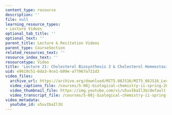 ```yaml
---
content_type: resource
description: ''
file: null
learning_resource_types:
- Lecture Videos
optional_tab_title: ''
optional_text: ''
parent_title: Lecture & Recitation Videos
parent_type: CourseSection
related_resources_text: ''
resource_index_text: ''
resourcetype: Video
title: 'Lecture 21: Cholesterol Biosynthesis 3 & Cholesterol Homeostasis 1'
uid: e9619c51-6da3-9ce1-b09e-a77967a721d3
video_files:
  archive_url: https://archive.org/download/MIT5.08JS16/MIT5_08JS16_Lecture_21_300k.mp4
  video_captions_file: /courses/5-08j-biological-chemistry-ii-spring-2016/883eee951f1d50fa858fd4fcb9e67882_u5uvIbaIl3U.vtt
  video_thumbnail_file: https://img.youtube.com/vi/u5uvIbaIl3U/default.jpg
  video_transcript_file: /courses/5-08j-biological-chemistry-ii-spring-2016/b2e6e92571e5ef32e3253a26af889d65_u5uvIbaIl3U.pdf
video_metadata:
  youtube_id: u5uvIbaIl3U
---
```

